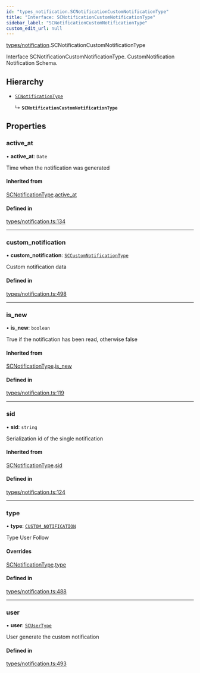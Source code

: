 ```yaml
---
id: "types_notification.SCNotificationCustomNotificationType"
title: "Interface: SCNotificationCustomNotificationType"
sidebar_label: "SCNotificationCustomNotificationType"
custom_edit_url: null
---
```


[types/notification](../modules/types_notification).SCNotificationCustomNotificationType

Interface SCNotificationCustomNotificationType.
CustomNotification Notification Schema.

## Hierarchy

- [`SCNotificationType`](types_notification.SCNotificationType)

  ↳ **`SCNotificationCustomNotificationType`**

## Properties

### active\_at

• **active\_at**: `Date`

Time when the notification was generated

#### Inherited from

[SCNotificationType](types_notification.SCNotificationType).[active_at](types_notification.SCNotificationType#active_at)

#### Defined in

[types/notification.ts:134](https://github.com/selfcommunity/community-ui/blob/487fa8c/packages/sc-core/src/types/notification.ts#L134)

___

### custom\_notification

• **custom\_notification**: [`SCCustomNotificationType`](types_customNotification.SCCustomNotificationType)

Custom notification data

#### Defined in

[types/notification.ts:498](https://github.com/selfcommunity/community-ui/blob/487fa8c/packages/sc-core/src/types/notification.ts#L498)

___

### is\_new

• **is\_new**: `boolean`

True if the notification has been read, otherwise false

#### Inherited from

[SCNotificationType](types_notification.SCNotificationType).[is_new](types_notification.SCNotificationType#is_new)

#### Defined in

[types/notification.ts:119](https://github.com/selfcommunity/community-ui/blob/487fa8c/packages/sc-core/src/types/notification.ts#L119)

___

### sid

• **sid**: `string`

Serialization id of the single notification

#### Inherited from

[SCNotificationType](types_notification.SCNotificationType).[sid](types_notification.SCNotificationType#sid)

#### Defined in

[types/notification.ts:124](https://github.com/selfcommunity/community-ui/blob/487fa8c/packages/sc-core/src/types/notification.ts#L124)

___

### type

• **type**: [`CUSTOM_NOTIFICATION`](../enums/types_notification.SCNotificationTypologyType#custom_notification)

Type User Follow

#### Overrides

[SCNotificationType](types_notification.SCNotificationType).[type](types_notification.SCNotificationType#type)

#### Defined in

[types/notification.ts:488](https://github.com/selfcommunity/community-ui/blob/487fa8c/packages/sc-core/src/types/notification.ts#L488)

___

### user

• **user**: [`SCUserType`](types_user.SCUserType)

User generate the custom notification

#### Defined in

[types/notification.ts:493](https://github.com/selfcommunity/community-ui/blob/487fa8c/packages/sc-core/src/types/notification.ts#L493)
